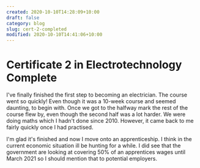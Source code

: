 ```yaml
---
created: 2020-10-10T14:28:09+10:00
draft: false
category: blog
slug: cert-2-completed
modified: 2020-10-10T14:41:06+10:00
---
```


# Certificate 2 in Electrotechnology Complete

I've finally finished the first step to becoming an electrician. The course went so quickly! Even though it was a 10-week course and seemed daunting, to begin with. Once we got to the halfway mark the rest of the course flew by, even though the second half was a lot harder. We were doing maths which I hadn't done since 2010. However, it came back to me fairly quickly once I had practised.

I'm glad it's finished and now I move onto an apprenticeship. I think in the current economic situation ill be hunting for a while. I did see that the government are looking at covering 50% of an apprentices wages until March 2021 so I should mention that to potential employers.